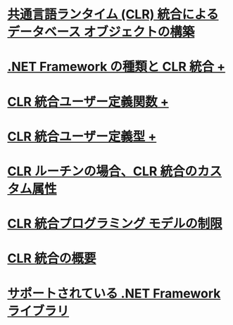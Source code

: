 # [共通言語ランタイム (CLR) 統合によるデータベース オブジェクトの構築](building-database-objects-with-common-language-runtime-clr-integration.md)

# [.NET Framework の種類と CLR 統合 +](../../../relational-databases/clr-integration-database-objects-types-net-framework/sql-server-data-types-in-the-net-framework.md)
# [CLR 統合ユーザー定義関数 +](../../../relational-databases/clr-integration-database-objects-user-defined-functions/clr-user-defined-functions.md)
# [CLR 統合ユーザー定義型 +](../../../relational-databases/clr-integration-database-objects-user-defined-types/clr-user-defined-types.md)

# [CLR ルーチンの場合、CLR 統合のカスタム属性](clr-integration-custom-attributes-for-clr-routines.md)
# [CLR 統合プログラミング モデルの制限](clr-integration-programming-model-restrictions.md)
# [CLR 統合の概要](getting-started-with-clr-integration.md)
# [サポートされている .NET Framework ライブラリ](supported-net-framework-libraries.md)
